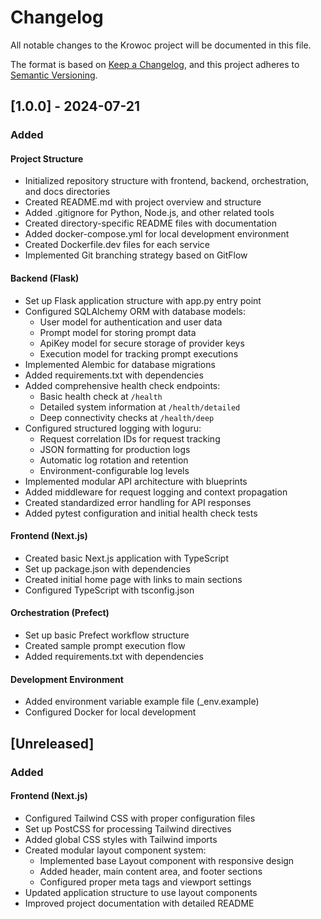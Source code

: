 # Changelog

All notable changes to the Krowoc project will be documented in this file.

The format is based on [Keep a Changelog](https://keepachangelog.com/en/1.0.0/),
and this project adheres to [Semantic Versioning](https://semver.org/spec/v2.0.0.html).

## [1.0.0] - 2024-07-21

### Added

#### Project Structure
- Initialized repository structure with frontend, backend, orchestration, and docs directories
- Created README.md with project overview and structure
- Added .gitignore for Python, Node.js, and other related tools
- Created directory-specific README files with documentation
- Added docker-compose.yml for local development environment
- Created Dockerfile.dev files for each service
- Implemented Git branching strategy based on GitFlow

#### Backend (Flask)
- Set up Flask application structure with app.py entry point
- Configured SQLAlchemy ORM with database models:
  - User model for authentication and user data
  - Prompt model for storing prompt data
  - ApiKey model for secure storage of provider keys
  - Execution model for tracking prompt executions
- Implemented Alembic for database migrations
- Added requirements.txt with dependencies
- Added comprehensive health check endpoints:
  - Basic health check at `/health`
  - Detailed system information at `/health/detailed`
  - Deep connectivity checks at `/health/deep`
- Configured structured logging with loguru:
  - Request correlation IDs for request tracking
  - JSON formatting for production logs
  - Automatic log rotation and retention
  - Environment-configurable log levels
- Implemented modular API architecture with blueprints
- Added middleware for request logging and context propagation
- Created standardized error handling for API responses
- Added pytest configuration and initial health check tests

#### Frontend (Next.js)
- Created basic Next.js application with TypeScript
- Set up package.json with dependencies
- Created initial home page with links to main sections
- Configured TypeScript with tsconfig.json

#### Orchestration (Prefect)
- Set up basic Prefect workflow structure
- Created sample prompt execution flow
- Added requirements.txt with dependencies

#### Development Environment
- Added environment variable example file (_env.example)
- Configured Docker for local development

## [Unreleased] 

### Added

#### Frontend (Next.js)
- Configured Tailwind CSS with proper configuration files
- Set up PostCSS for processing Tailwind directives
- Added global CSS styles with Tailwind imports
- Created modular layout component system:
  - Implemented base Layout component with responsive design
  - Added header, main content area, and footer sections
  - Configured proper meta tags and viewport settings
- Updated application structure to use layout components
- Improved project documentation with detailed README 